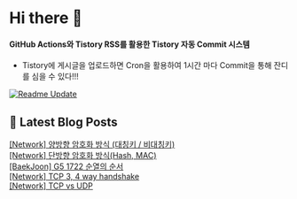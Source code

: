 
# Hi there 👋

#### GitHub Actions와 Tistory RSS를 활용한 Tistory 자동 Commit 시스템

- Tistory에 게시글을 업로드하면 Cron을 활용하여 1시간 마다 Commit을 통해 잔디를 심을 수 있다!!!

[![Readme Update](https://github.com/ParkSeYun98/Tistory/actions/workflows/main.yml/badge.svg)](https://github.com/ParkSeYun98/Tistory/actions/workflows/main.yml) <br>

## 📕 Latest Blog Posts

<a href=https://developisntcool.tistory.com/entry/Network-%EC%96%91%EB%B0%A9%ED%96%A5-%EC%95%94%ED%98%B8%ED%99%94-%EB%B0%A9%EC%8B%9D-%EB%8C%80%EC%B9%AD%ED%82%A4-%EB%B9%84%EB%8C%80%EC%B9%AD%ED%82%A4>[Network] 양방향 암호화 방식 (대칭키 / 비대칭키)</a></br><a href=https://developisntcool.tistory.com/entry/Network-%EB%8B%A8%EB%B0%A9%ED%96%A5-%EC%95%94%ED%98%B8%ED%99%94-%EB%B0%A9%EC%8B%9DHash-MAC>[Network] 단방향 암호화 방식(Hash, MAC)</a></br><a href=https://developisntcool.tistory.com/entry/BaekJoon-G5-1722-%EC%88%9C%EC%97%B4%EC%9D%98-%EC%88%9C%EC%84%9C>[BaekJoon] G5 1722 순열의 순서</a></br><a href=https://developisntcool.tistory.com/entry/Network-TCP-3-4-way-handshake>[Network] TCP 3, 4 way handshake</a></br><a href=https://developisntcool.tistory.com/entry/Network-TCP-vs-UDP>[Network] TCP vs UDP</a></br>